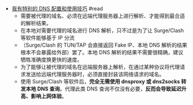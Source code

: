 - [我有特别的 DNS 配置和使用技巧](https://blog.skk.moe/post/i-have-my-unique-dns-setup/) #read
	- 需要被代理的域名、必须在远端代理服务器上进行解析、才能得到最合适的解析结果。
	- 在本地对需要代理的域名进行 DNS 解析，只不过是为了让 Surge/Clash 等软件能够基于 IP 分流
	- （Surge/Clash 的 TUN/TAP 会直接返回 Fake IP、本地 DNS 解析的结果根本不会暴露给外部）罢了。本地 DNS 解析的结果不需要很精确，建议牺牲准确度换更快的速度。
	- 为了能够让被代理的域名在远端服务器上解析，在通过某种协议将代理请求发送给远端代理服务器时，必须直接封装该网络请求的域名。
	- 使用 Surge/Clash 等软件后，**完全无需使用 dnsproxy 或 dns2socks 转发本地 DNS 查询**。代理此类 DNS 查询不仅没有必要，**反而会导致延迟升高、影响上网体验**。